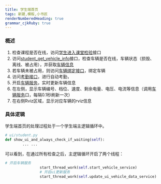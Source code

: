 ```yaml
---
title: 学生端首页
tags: 新建,模板,小书匠
renderNumberedHeading: true
grammar_cjkRuby: true
---
```


### 概述
1. 检查课程是否在线，访问[学生进入课堂检验](http://192.168.10.106:8080/project/3?p=156)接口
2. 访问[student_get_vehicle_info](http://192.168.10.106:8080/project/3?p=157)接口，检查车辆是否在线，车辆状态（损毁、离线、被占用），并获取[车辆信息](http://192.168.10.106:8080/project/3?p=157)
3. 若车辆未被占用，则访问[车辆绑定接口](http://192.168.10.106:8080/project/3?p=158)，绑定车辆
4. 访问[考勤接口](http://192.168.10.106:8080/project/3?p=159)，进行自动考勤，
5. 开启[车辆服务](http://192.168.10.106:8080/project/3?p=297)，实时更新车辆信息
6. 在左侧，显示车辆编号、档位、速度、剩余电量、电压、电流等信息（调用[车辆服务](http://192.168.10.106:8080/project/3?p=297)口，每隔0.1秒刷新一次）
7. 在右侧Rviz区域，显示对应车辆的rviz信息

### 具体逻辑
学生端首页的处理过程处于一个学生端主逻辑循环中。

``` py
# ui/student.py
def show_ui_and_always_check_if_waiting(self):
        ... ...
```
可以看到，在通过所有检查之后，主逻辑循环开启了两个线程：

``` py
# 开启车辆服务
                start_thread_work(self.start_vehicle_service)
                # 开启ui更新服务
                start_thread_work(self.update_ui_vehicle_data_service)
```